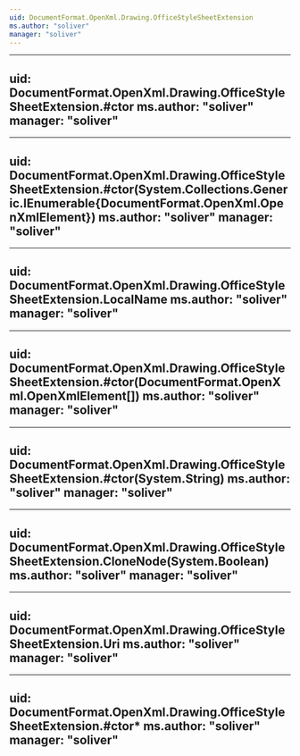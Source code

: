 ```yaml
---
uid: DocumentFormat.OpenXml.Drawing.OfficeStyleSheetExtension
ms.author: "soliver"
manager: "soliver"
---
```


---
uid: DocumentFormat.OpenXml.Drawing.OfficeStyleSheetExtension.#ctor
ms.author: "soliver"
manager: "soliver"
---

---
uid: DocumentFormat.OpenXml.Drawing.OfficeStyleSheetExtension.#ctor(System.Collections.Generic.IEnumerable{DocumentFormat.OpenXml.OpenXmlElement})
ms.author: "soliver"
manager: "soliver"
---

---
uid: DocumentFormat.OpenXml.Drawing.OfficeStyleSheetExtension.LocalName
ms.author: "soliver"
manager: "soliver"
---

---
uid: DocumentFormat.OpenXml.Drawing.OfficeStyleSheetExtension.#ctor(DocumentFormat.OpenXml.OpenXmlElement[])
ms.author: "soliver"
manager: "soliver"
---

---
uid: DocumentFormat.OpenXml.Drawing.OfficeStyleSheetExtension.#ctor(System.String)
ms.author: "soliver"
manager: "soliver"
---

---
uid: DocumentFormat.OpenXml.Drawing.OfficeStyleSheetExtension.CloneNode(System.Boolean)
ms.author: "soliver"
manager: "soliver"
---

---
uid: DocumentFormat.OpenXml.Drawing.OfficeStyleSheetExtension.Uri
ms.author: "soliver"
manager: "soliver"
---

---
uid: DocumentFormat.OpenXml.Drawing.OfficeStyleSheetExtension.#ctor*
ms.author: "soliver"
manager: "soliver"
---
